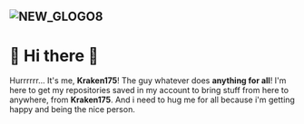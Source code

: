 ![NEW_GLOGO8](https://user-images.githubusercontent.com/68540348/131664515-283a4393-0705-4fb7-9647-1c91be48ba9d.png)
---

# 👋 Hi there 👋

Hurrrrrr... It's me, **Kraken175**! The guy whatever does **anything for all**!
I'm here to get my repositories saved in my account to bring stuff from here to anywhere, from **Kraken175**.
And i need to hug me for all because i'm getting happy and being the nice person.

